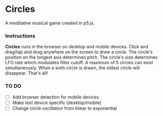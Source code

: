 # Circles

A meditative musical game created in p5.js.

### Instructions

**Circles** runs in the browser on desktop and mobile devices. Click and drag/tap and drag anywhere on the screen to draw a circle. The circle's position on the longest axis determines pitch. The circle's size determines LFO rate which modulates filter cutoff. A maximum of 5 circles can exist simultaneously. When a sixth circle is drawn, the oldest circle will disappear. That's all!

### TO DO

- [ ] Add browser detection for mobile devices
- [ ] Make text device specific (desktop/mobile)
- [ ] Change circle oscillation from linear to exponential
